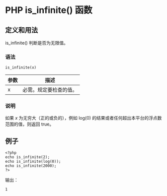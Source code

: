 # PHP is_infinite() 函数



## 定义和用法

is_infinite() 判断是否为无限值。

### 语法

```
is_infinite(x)
```

| 参数 | 描述 |
| --- | --- |
| x | 必需。规定要检查的值。 |

### 说明

如果 _x_ 为无穷大（正的或负的），例如 log(0) 的结果或者任何超出本平台的浮点数范围的值，则返回 true。

## 例子

```
<?php
echo is_infinite(2);
echo is_infinite(log(0));
echo is_infinite(2000);
?>
```

输出：

```
1

```



